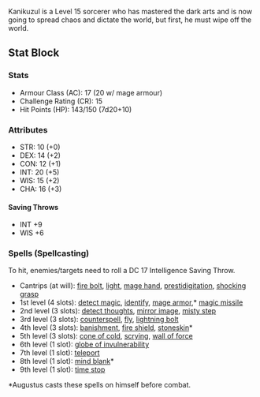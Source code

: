 Kanikuzul is a Level 15 sorcerer who has mastered the dark arts and is now going to spread chaos and dictate the world, but first, he must wipe off the world.

## Stat Block
### Stats
- Armour Class (AC): 17 (20 w/ mage armour)
- Challenge Rating (CR): 15
- Hit Points (HP): 143/150 (7d20+10)

### Attributes
- STR: 10 (+0)
- DEX: 14 (+2)
- CON: 12 (+1)
- INT: 20 (+5)
- WIS: 15 (+2)
- CHA: 16 (+3)

#### Saving Throws
- INT +9
- WIS +6

### Spells (Spellcasting)
To hit, enemies/targets need to roll a DC 17 Intelligence Saving Throw.

- Cantrips (at will): [fire bolt](https://www.dndbeyond.com/spells/fire-bolt), [light](https://www.dndbeyond.com/spells/light), [mage hand](https://www.dndbeyond.com/spells/mage-hand), [prestidigitation](https://www.dndbeyond.com/spells/prestidigitation), [shocking grasp](https://www.dndbeyond.com/spells/shocking-grasp)
- 1st level (4 slots): [detect magic](https://www.dndbeyond.com/spells/detect-magic), [identify](https://www.dndbeyond.com/spells/identify), [mage armor](https://www.dndbeyond.com/spells/mage-armor),* [magic missile](https://www.dndbeyond.com/spells/magic-missile)
- 2nd level (3 slots): [detect thoughts](https://www.dndbeyond.com/spells/detect-thoughts), [mirror image](https://www.dndbeyond.com/spells/mirror-image), [misty step](https://www.dndbeyond.com/spells/misty-step)
- 3rd level (3 slots): [counterspell](https://www.dndbeyond.com/spells/counterspell), [fly](https://www.dndbeyond.com/spells/fly), [lightning bolt](https://www.dndbeyond.com/spells/lightning-bolt)
- 4th level (3 slots): [banishment](https://www.dndbeyond.com/spells/banishment), [fire shield](https://www.dndbeyond.com/spells/fire-shield), [stoneskin](https://www.dndbeyond.com/spells/stoneskin)*
- 5th level (3 slots): [cone of cold](https://www.dndbeyond.com/spells/cone-of-cold), [scrying](https://www.dndbeyond.com/spells/scrying), [wall of force](https://www.dndbeyond.com/spells/wall-of-force)
- 6th level (1 slot): [globe of invulnerability](https://www.dndbeyond.com/spells/globe-of-invulnerability)
- 7th level (1 slot): [teleport](https://www.dndbeyond.com/spells/teleport)
- 8th level (1 slot): [mind blank](https://www.dndbeyond.com/spells/mind-blank)*
- 9th level (1 slot): [time stop](https://www.dndbeyond.com/spells/time-stop)

\*Augustus casts these spells on himself before combat.
